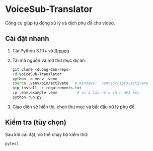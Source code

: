 # VoiceSub-Translator

Công cụ giúp tự động xử lý và dịch phụ đề cho video.

## Cài đặt nhanh

1. Cài Python 3.10+ và [ffmpeg](https://ffmpeg.org/).
2. Tải mã nguồn và mở thư mục dự án:

   ```bash
   git clone <duong-dan-repo>
   cd VoiceSub-Translator
   python -m venv .venv
   source .venv/bin/activate   # Windows: .venv\Scripts\activate
   pip install -r requirements.txt
   cp .env.example .env         # sửa lại nếu cần API key
   python run.py
   ```

3. Giao diện sẽ hiển thị, chọn thư mục và bắt đầu xử lý phụ đề.

## Kiểm tra (tùy chọn)

Sau khi cài đặt, có thể chạy bộ kiểm thử:

```bash
pytest
```

